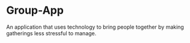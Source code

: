# Group-App
An application that uses technology to bring people together by making gatherings less stressful to manage. 
